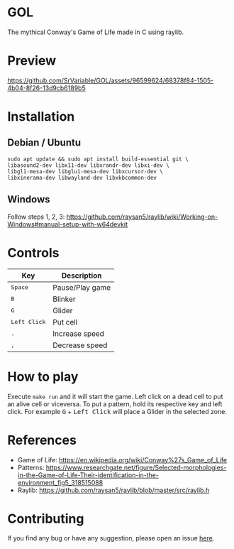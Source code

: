 # GOL

The mythical Conway's Game of Life made in C using raylib.

# Preview

https://github.com/SrVariable/GOL/assets/96599624/68378f84-1505-4b04-8f26-13d9cb6189b5

# Installation

## Debian / Ubuntu

```shell
sudo apt update && sudo apt install build-essential git \
libasound2-dev libx11-dev libxrandr-dev libxi-dev \
libgl1-mesa-dev libglu1-mesa-dev libxcursor-dev \
libxinerama-dev libwayland-dev libxkbcommon-dev
```

## Windows

Follow steps 1, 2, 3: https://github.com/raysan5/raylib/wiki/Working-on-Windows#manual-setup-with-w64devkit

# Controls

|Key|Description|
|-|-|
|<kbd>Space</kbd>|Pause/Play game|
|<kbd>B</kbd>|Blinker|
|<kbd>G</kbd>|Glider|
|<kbd>Left Click</kbd>|Put cell|
|<kbd>.</kbd>|Increase speed|
|<kbd>,</kbd>|Decrease speed|

# How to play

Execute ```make run``` and it will start the game. Left click on a dead cell to put an alive cell or viceversa.
To put a pattern, hold its respective key and left click. For example <kbd>G</kbd> + <kbd>Left Click</kbd> will place
a Glider in the selected zone.

# References

- Game of Life: https://en.wikipedia.org/wiki/Conway%27s_Game_of_Life
- Patterns: https://www.researchgate.net/figure/Selected-morphologies-in-the-Game-of-Life-Their-identification-in-the-environment_fig5_318515088
- Raylib: https://github.com/raysan5/raylib/blob/master/src/raylib.h

# Contributing

If you find any bug or have any suggestion, please open an issue [here](https://github.com/SrVariable/BFL/issues/new).

